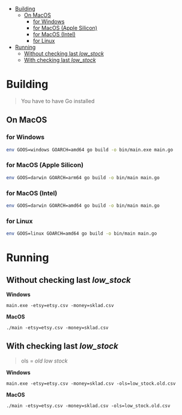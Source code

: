 - [Building](#building)
  - [On MacOS](#on-macos)
    - [for Windows](#for-windows)
    - [for MacOS (Apple Silicon)](#for-macos-apple-silicon)
    - [for MacOS (Intel)](#for-macos-intel)
    - [for Linux](#for-linux)
- [Running](#running)
  - [Without checking last *low\_stock*](#without-checking-last-low_stock)
  - [With checking last *low\_stock*](#with-checking-last-low_stock)


# Building
> You have to have Go installed

## On MacOS
### for Windows
```bash
env GOOS=windows GOARCH=amd64 go build -o bin/main.exe main.go
```

### for MacOS (Apple Silicon)
```bash
env GOOS=darwin GOARCH=arm64 go build -o bin/main main.go
```

### for MacOS (Intel)
```bash
env GOOS=darwin GOARCH=amd64 go build -o bin/main main.go
```

### for Linux
```bash
env GOOS=linux GOARCH=amd64 go build -o bin/main main.go
```

# Running
## Without checking last *low_stock*
**Windows**
```
main.exe -etsy=etsy.csv -money=sklad.csv
```

**MacOS**
```
./main -etsy=etsy.csv -money=sklad.csv
```

## With checking last *low_stock*
> ols = _old low stock_

**Windows**
```
main.exe -etsy=etsy.csv -money=sklad.csv -ols=low_stock.old.csv
```

**MacOS**
```
./main -etsy=etsy.csv -money=sklad.csv -ols=low_stock.old.csv
```